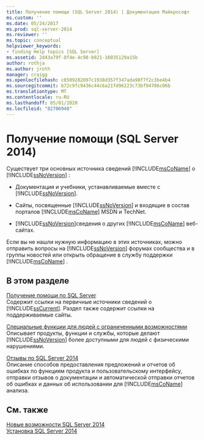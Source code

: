 ```yaml
---
title: Получение помощи (SQL Server 2014) | Документация Майкрософт
ms.custom: ''
ms.date: 05/24/2017
ms.prod: sql-server-2014
ms.reviewer: ''
ms.topic: conceptual
helpviewer_keywords:
- finding Help topics [SQL Server]
ms.assetid: 2d43a79f-8f4e-4c98-b921-16035129a15b
author: rothja
ms.author: jroth
manager: craigg
ms.openlocfilehash: c8509282897c1938d357f347ada98f7f2c3be4b4
ms.sourcegitcommit: b72c9fc9436c44c6a21fd96223c73bf94706c06b
ms.translationtype: MT
ms.contentlocale: ru-RU
ms.lasthandoff: 05/01/2020
ms.locfileid: "82706948"
---
```

# <a name="getting-assistance-sql-server-2014"></a>Получение помощи (SQL Server 2014)
  Существует три основных источника сведений [!INCLUDE[msCoName](../includes/msconame-md.md)] о [!INCLUDE[ssNoVersion](../includes/ssnoversion-md.md)] :  
  
-   Документация и учебники, устанавливаемые вместе с [!INCLUDE[ssNoVersion](../includes/ssnoversion-md.md)].  
  
-   Сайты, посвященные [!INCLUDE[ssNoVersion](../includes/ssnoversion-md.md)] и входящие в состав порталов [!INCLUDE[msCoName](../includes/msconame-md.md)] MSDN и TechNet.  
  
-   [!INCLUDE[ssNoVersion](../includes/ssnoversion-md.md)]сведения о других [!INCLUDE[msCoName](../includes/msconame-md.md)] веб-сайтах.  
  
 Если вы не нашли нужную информацию в этих источниках, можно отправить вопросы на [!INCLUDE[ssNoVersion](../includes/ssnoversion-md.md)] форумах сообщества и в группы новостей или открыть обращение в службу поддержки [!INCLUDE[msCoName](../includes/msconame-md.md)] .  
  
## <a name="in-this-section"></a>В этом разделе  
 [Получение помощи по SQL Server](../../2014/getting-started/getting-sql-server-assistance.md)  
 Содержит ссылки на первичные источники сведений о [!INCLUDE[ssCurrent](../includes/sscurrent-md.md)]. Раздел также содержит ссылки на поддерживаемые сайты.  
  
 [Специальные функции для людей с ограниченными возможностями](../../2014/getting-started/accessibility-for-people-with-disabilities.md)  
 Описывает продукты, функции и службы, которые делают [!INCLUDE[ssNoVersion](../includes/ssnoversion-md.md)] более доступными для людей с физическими нарушениями.  
  
 [Отзывы по SQL Server 2014](../../2014/getting-started/providing-feedback-for-sql-server-2014.md)  
 Описание способов предоставления предложений и отчетов об ошибках по функциям продукта и пользовательскому интерфейсу, отправки отзывов о документации и автоматической отправки отчетов об ошибках и данных об использовании для [!INCLUDE[msCoName](../includes/msconame-md.md)] анализа.  
  
## <a name="see-also"></a>См. также  
 [Новые возможности SQL Server 2014](../sql-server/what-s-new-in-sql-server-2016.md)   
 [Установка SQL Server 2014](../database-engine/install-windows/installation-for-sql-server.md)  
  
  
